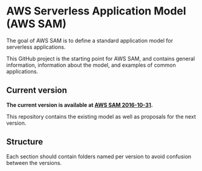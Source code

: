# AWS Serverless Application Model (AWS SAM)

The goal of AWS SAM is to define a standard application model for serverless applications.

This GitHub project is the starting point for AWS SAM, and contains general information, information about the model, and examples of common applications.

## Current version

**The current version is available at
[AWS SAM 2016-10-31](versions/2016-10-31.md).**

This repository contains the existing model as well as proposals for the next version.

## Structure

Each section should contain folders named per version to avoid confusion between the versions.
